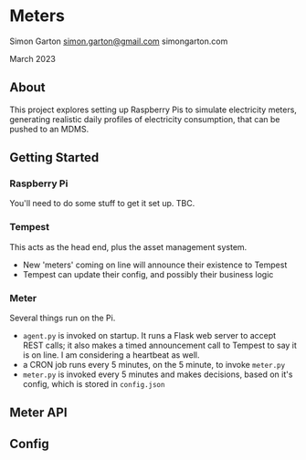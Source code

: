 # Meters

Simon Garton
simon.garton@gmail.com
simongarton.com

March 2023

## About

This project explores setting up Raspberry Pis to simulate electricity meters, generating realistic daily
profiles of electricity consumption, that can be pushed to an MDMS.

## Getting Started

### Raspberry Pi

You'll need to do some stuff to get it set up. TBC.

### Tempest

This acts as the head end, plus the asset management system.

- New 'meters' coming on line will announce their existence to Tempest
- Tempest can update their config, and possibly their business logic

### Meter

Several things run on the Pi.

- `agent.py` is invoked on startup. It runs a Flask web server to accept REST calls; it also makes a timed
announcement call to Tempest to say it is on line. I am considering a heartbeat as well.
- a CRON job runs every 5 minutes, on the 5 minute, to invoke `meter.py`
- `meter.py` is invoked every 5 minutes and makes decisions, based on it's config, which is stored in `config.json`



## Meter API


## Config